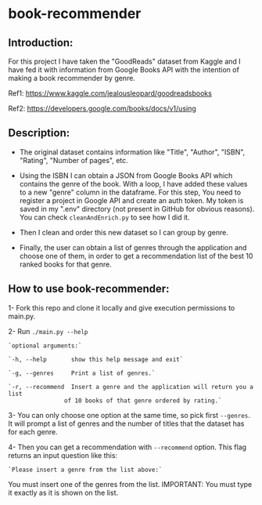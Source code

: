 # book-recommender

## Introduction:

For this project I have taken the "GoodReads" dataset from Kaggle and I have fed it with information from Google Books API with the intention of making a book recommender by genre.

Ref1: https://www.kaggle.com/jealousleopard/goodreadsbooks

Ref2: https://developers.google.com/books/docs/v1/using

## Description:

- The original dataset contains information like "Title", "Author", "ISBN", "Rating", "Number of pages", etc.

- Using the ISBN I can obtain a JSON from Google Books API which contains the genre of the book. With a loop, I have added these values to a new "genre" column in the dataframe. For this step, You need to register a project in Google API and create an auth token. My token is saved in my ".env" directory (not present in GitHub for obvious reasons). You can check `cleanAndEnrich.py` to see how I did it.

- Then I clean and order this new dataset so I can group by genre.

- Finally, the user can obtain a list of genres through the application and choose one of them, in order to get a recommendation list of the best 10 ranked books for that genre.

## How to use book-recommender:

1- Fork this repo and clone it locally and give execution permissions to main.py.

2- Run `./main.py --help`


    `optional arguments:`

    `-h, --help       show this help message and exit`

    `-g, --genres     Print a list of genres.`

    `-r, --recommend  Insert a genre and the application will return you a list
                    of 10 books of that genre ordered by rating.`

3- You can only choose one option at the same time, so pick first `--genres`. It will prompt a list of genres and the number of titles that the dataset has for each genre.

4- Then you can get a recommendation with `--recommend` option. This flag returns an input question like this:

    `Please insert a genre from the list above:`

You must insert one of the genres from the list. IMPORTANT: You must type it exactly as it is shown on the list.




